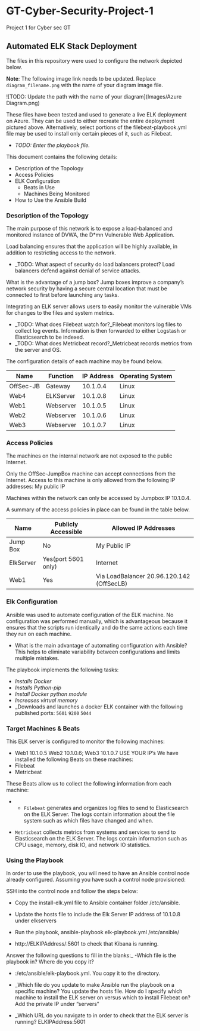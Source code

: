 # GT-Cyber-Security-Project-1
Project 1 for Cyber sec GT

## Automated ELK Stack Deployment

The files in this repository were used to configure the network depicted below.

**Note**: The following image link needs to be updated. Replace `diagram_filename.png` with the name of your diagram image file.  

![TODO: Update the path with the name of your diagram](Images/Azure Diagram.png)

These files have been tested and used to generate a live ELK deployment on Azure. They can be used to either recreate the entire deployment pictured above. Alternatively, select portions of the filebeat-playbook.yml file may be used to install only certain pieces of it, such as Filebeat.

  - _TODO: Enter the playbook file._

This document contains the following details:
- Description of the Topology
- Access Policies
- ELK Configuration
  - Beats in Use
  - Machines Being Monitored
- How to Use the Ansible Build


### Description of the Topology

The main purpose of this network is to expose a load-balanced and monitored instance of DVWA, the D*mn Vulnerable Web Application.

Load balancing ensures that the application will be highly available, in addition to restricting access to the network.

- _TODO: What aspect of security do load balancers protect? 
Load balancers defend against denial of service attacks. 

What is the advantage of a jump box? Jump boxes improve a company’s network security by having a secure central location that must be connected to first before launching any tasks.
 
Integrating an ELK server allows users to easily monitor the vulnerable VMs for changes to the files and system metrics.
- _TODO: What does Filebeat watch for?_Filebeat monitors log files to collect log events. Information is then forwarded to either Logstash or Elasticsearch to be indexed.
- _TODO: What does Metricbeat record?_Metricbeat records metrics from the server and OS.



The configuration details of each machine may be found below.

| Name     | Function | IP Address | Operating System |
|----------|----------|------------|------------------|
| OffSec-JB| Gateway  | 10.1.0.4   | Linux            |
| Web4     | ELKServer| 10.1.0.8   | Linux            |
| Web1     | Webserver| 10.1.0.5  | Linux  		        |
| Web2     | Webserver| 10.1.0.6  | Linux             |
| Web3     | Webserver| 10.1.0.7   | Linux            |



### Access Policies

The machines on the internal network are not exposed to the public Internet. 

Only the OffSec-JumpBox machine can accept connections from the Internet. Access to this machine is only allowed from the following IP addresses: My public IP

Machines within the network can only be accessed by Jumpbox IP 10.1.0.4.


A summary of the access policies in place can be found in the table below.

| Name     | Publicly Accessible | Allowed IP Addresses |
|----------|---------------------|----------------------|
| Jump Box | No	                | My Public IP        |
| ElkServer| Yes(port 5601 only) | Internet             |
| Web1     | Yes                 | Via LoadBalancer 20.96.120.142 (OffSecLB)|

### Elk Configuration

Ansible was used to automate configuration of the ELK machine. No configuration was performed manually, which is advantageous because it ensures that the scripts run identically and do the same actions  each time they run on each machine. 

- What is the main advantage of automating configuration with Ansible? This helps to eliminate variability between configurations and limits multiple mistakes.

The playbook implements the following tasks:
- _Installs Docker_
- _Installs Python-pip_
- _Install Docker python module_
- _Increases virtual memory_
- _Downloads and launches a docker ELK container with the following published ports: `5601` `9200` `5044`



### Target Machines & Beats
This ELK server is configured to monitor the following machines:
- Web1 10.1.0.5 Web2 10.1.0.6; Web3 10.1.0.7
USE YOUR IP’s
We have installed the following Beats on these machines:
- Filebeat
- Metricbeat

These Beats allow us to collect the following information from each machine:
- - `Filebeat` generates and organizes log files to send to Elasticsearch on the ELK Server. The logs contain information about the file system such as which files have changed and when.

- `Metricbeat` collects metrics from systems and services to send to Elasticsearch on the ELK Server. The logs contain information such as CPU usage, memory, disk IO, and network IO statistics.


### Using the Playbook
In order to use the playbook, you will need to have an Ansible control node already configured. Assuming you have such a control node provisioned: 

SSH into the control node and follow the steps below:
- Copy the install-elk.yml file to Ansible container folder /etc/ansible.

- Update the hosts file to include the Elk Server IP address of 10.1.0.8   under elkservers

- Run the playbook, ansible-playbook elk-playbook.yml /etc/ansible/
- http://ELKIPAddress/:5601 to check that Kibana is running. 


Answer the following questions to fill in the blanks:_
-Which file is the playbook in? Where do you copy it?
- :/etc/ansible/elk-playbook.yml. You copy it to the directory. 

- _Which file do you update to make Ansible run the playbook on a specific machine? You update the hosts file. How do I specify which machine to install the ELK server on versus which to install Filebeat on? Add the private IP under “servers”

- _Which URL do you navigate to in order to check that the ELK server is running? ELKIPAddress:5601



